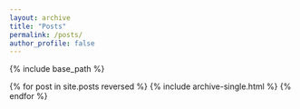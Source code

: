 ```yaml
---
layout: archive
title: "Posts"
permalink: /posts/
author_profile: false
---
```


{% include base_path %}

{% for post in site.posts reversed %}
  {% include archive-single.html %}
{% endfor %}

